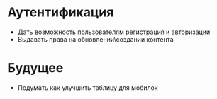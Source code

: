 # Аутентификация

- Дать возможность пользователям регистрация и авторизации
- Выдавать права на обновлении\создании контента

# Будущее

- Подумать как улучшить таблицу для мобилок
